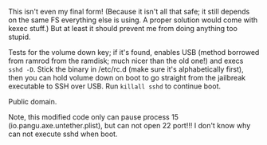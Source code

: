 This isn't even my final form!  (Because it isn't all that safe; it still
depends on the same FS everything else is using.  A proper solution would come
with kexec stuff.)  But at least it should prevent me from doing anything too
stupid.

Tests for the volume down key; if it's found, enables USB (method borrowed from
ramrod from the ramdisk; much nicer than the old one!) and execs `sshd -D`.
Stick the binary in /etc/rc.d (make sure it's alphabetically first), then you
can hold volume down on boot to go straight from the jailbreak executable to
SSH over USB.  Run `killall sshd` to continue boot.

Public domain.



Note, this modified code only can pause process 15 (io.pangu.axe.untether.plist), but can not open 22 port!!! I don't know why can not execute sshd when boot.
